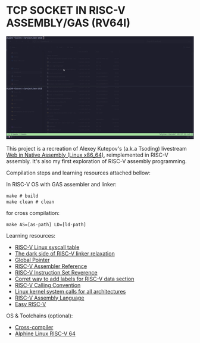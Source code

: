 # TCP SOCKET IN RISC-V ASSEMBLY/GAS (RV64I)

![clip](picture/tcp-socket-riscv.gif)

This project is a recreation of Alexey Kutepov's (a.k.a Tsoding) livestream [Web in Native Assembly (Linux x86_64)](https://youtu.be/b-q4QBy52AA?si=G1P-21p3YN_ENE5s), reimplemented in RISC-V assembly. It's also my first exploration of RISC-V assembly programming. 

Compilation steps and learning resources attached bellow:

In RISC-V OS with GAS assembler and linker:
```make
make # build
make clean # clean

```
for cross compilation:
```make
make AS=[as-path] LD=[ld-path]
```

Learning resources:
- [RISC-V Linux syscall table][1]
- [The dark side of RISC-V linker relaxation][2]
- [Global Pointer][3]
- [RISC-V Assembler Reference][4]
- [RISC-V Instruction Set Reverence][5]
- [Corret way to add labels for RISC-V data section][6]
- [RISC-V Calling Convention][7]
- [Linux kernel system calls for all architectures][8]
- [RISC-V Assembly Language][9]
- [Easy RISC-V][10]

OS & Toolchains (optional):
- [Cross-compiler][t1]
- [Alphine Linux RISC-V 64][t2]

[1]: https://jborza.com/post/2021-05-11-riscv-linux-syscalls/
[2]: https://maskray.me/blog/2021-03-14-the-dark-side-of-riscv-linker-relaxation#global-pointer-relaxation
[3]: https://www.five-embeddev.com//quickref/global_pointer.html
[4]: https://michaeljclark.github.io/asm.html
[5]: https://michaeljclark.github.io/isa
[6]: https://stackoverflow.com/questions/77797870/correct-way-to-add-labels-for-riscv-data-section-so-assembler-can-pick-up
[7]: https://riscv.org/wp-content/uploads/2024/12/riscv-calling.pdf
[8]: https://gpages.juszkiewicz.com.pl/syscalls-table/syscalls.html
[9]: https://shakti.org.in/docs/risc-v-asm-manual.pdf
[10]: https://dramforever.github.io/easyriscv/

[t1]: https://toolchains.bootlin.com/
[t2]: https://github.com/starnight/build-image



